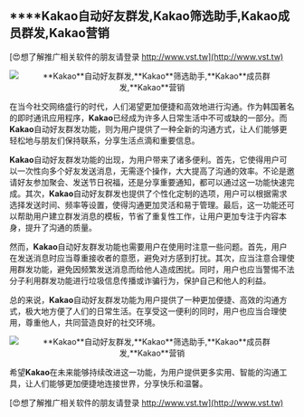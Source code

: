 ## ****Kakao**自动好友群发,**Kakao**筛选助手,**Kakao**成员群发,**Kakao**营销**

[😍想了解推广相关软件的朋友请登录 http://www.vst.tw](http://www.vst.tw)

 <center><img src="https://vst.tw/MP4/tuiguang/png/6.png" alt="**Kakao**自动好友群发,**Kakao**筛选助手,**Kakao**成员群发,**Kakao**营销"></center>

在当今社交网络盛行的时代，人们渴望更加便捷和高效地进行沟通。作为韩国著名的即时通讯应用程序，**Kakao**已经成为许多人日常生活中不可或缺的一部分。而**Kakao**自动好友群发功能，则为用户提供了一种全新的沟通方式，让人们能够更轻松地与朋友们保持联系，分享生活点滴和重要信息。

**Kakao**自动好友群发功能的出现，为用户带来了诸多便利。首先，它使得用户可以一次性向多个好友发送消息，无需逐个操作，大大提高了沟通的效率。不论是邀请好友参加聚会、发送节日祝福，还是分享重要通知，都可以通过这一功能快速完成。其次，**Kakao**自动好友群发也提供了个性化定制的选项，用户可以根据需求选择发送时间、频率等设置，使得沟通更加灵活和易于管理。最后，这一功能还可以帮助用户建立群发消息的模板，节省了重复性工作，让用户更加专注于内容本身，提升了沟通的质量。

然而，**Kakao**自动好友群发功能也需要用户在使用时注意一些问题。首先，用户在发送消息时应当尊重接收者的意愿，避免对方感到打扰。其次，应当注意合理使用群发功能，避免因频繁发送消息而给他人造成困扰。同时，用户也应当警惕不法分子利用群发功能进行垃圾信息传播或诈骗行为，保护自己和他人的利益。

总的来说，**Kakao**自动好友群发功能为用户提供了一种更加便捷、高效的沟通方式，极大地方便了人们的日常生活。在享受这一便利的同时，用户也应当合理使用，尊重他人，共同营造良好的社交环境。

 <center><img src="https://vst.tw/MP4/tuiguang/png/3.png" alt="**Kakao**自动好友群发,**Kakao**筛选助手,**Kakao**成员群发,**Kakao**营销"></center>

希望**Kakao**在未来能够持续改进这一功能，为用户提供更多实用、智能的沟通工具，让人们能够更加便捷地连接世界，分享快乐和温馨。

[😍想了解推广相关软件的朋友请登录 http://www.vst.tw](http://www.vst.tw)



